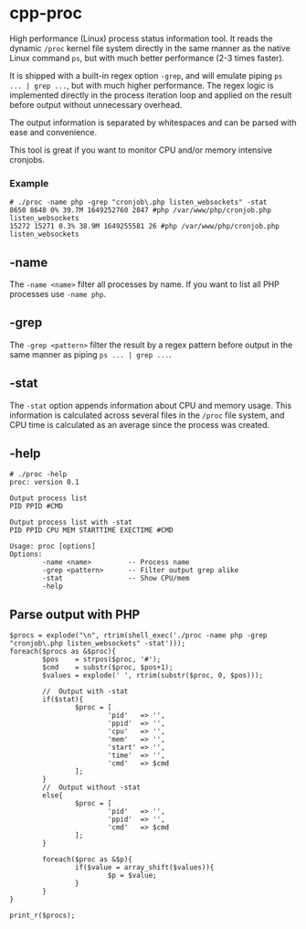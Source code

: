 # cpp-proc
High performance (Linux) process status information tool. It reads the dynamic `/proc` kernel file system directly in the same manner as the native Linux command `ps`, but with much better performance (2-3 times faster).

It is shipped with a built-in regex option `-grep`, and will emulate piping `ps ... | grep ...`, but with much higher performance. The regex logic is implemented directly in the process iteration loop and applied on the result before output without unnecessary overhead.

The output information is separated by whitespaces and can be parsed with ease and convenience.

This tool is great if you want to monitor CPU and/or memory intensive cronjobs.

### Example
```
# ./proc -name php -grep "cronjob\.php listen_websockets" -stat
8650 8648 0% 39.7M 1649252760 2847 #php /var/www/php/cronjob.php listen_websockets
15272 15271 0.3% 38.9M 1649255581 26 #php /var/www/php/cronjob.php listen_websockets
```

## -name
The `-name <name>` filter all processes by name. If you want to list all PHP processes use `-name php`.

## -grep
The `-grep <pattern>` filter the result by a regex pattern before output in the same manner as piping `ps ... | grep ...`.

## -stat
The `-stat` option appends information about CPU and memory usage. This information is calculated across several files in the `/proc` file system, and CPU time is calculated as an average since the process was created.

## -help
```
# ./proc -help
proc: version 0.1

Output process list
PID PPID #CMD

Output process list with -stat
PID PPID CPU MEM STARTTIME EXECTIME #CMD

Usage: proc [options]
Options:
        -name <name>         -- Process name
        -grep <pattern>      -- Filter output grep alike
        -stat                -- Show CPU/mem
        -help
```

## Parse output with PHP
```
$procs = explode("\n", rtrim(shell_exec('./proc -name php -grep "cronjob\.php listen_websockets" -stat')));
foreach($procs as &$proc){
        $pos    = strpos($proc, '#');
        $cmd    = substr($proc, $pos+1);
        $values = explode(' ', rtrim(substr($proc, 0, $pos)));
        
        //  Output with -stat
        if($stat){
                $proc = [
                        'pid'   => '',
                        'ppid'  => '',
                        'cpu'   => '',
                        'mem'   => '',
                        'start' => '',
                        'time'  => '',
                        'cmd'   => $cmd
                ];
        }
        //  Output without -stat
        else{
                $proc = [
                        'pid'   => '',
                        'ppid'  => '',
                        'cmd'   => $cmd
                ];
        }
        
        foreach($proc as &$p){
                if($value = array_shift($values)){
                        $p = $value;
                }
        }
}

print_r($procs);
```